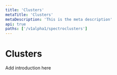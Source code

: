 ```yaml
---
title: 'Clusters'
metaTitle: 'Clusters'
metaDescription: 'This is the meta description'
api: true
paths: ['/v1alpha1/spectroclusters']
---
```


# Clusters

Add introduction here
